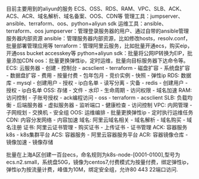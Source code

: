 目前主要用到的aliyun的服务
ECS、OSS、RDS、RAM、VPC、SLB、ACK、ACS、ACR、域名解析、域名备案、OOS、CDN等
管理工具：jumpserver、ansible、terraform、oos、python+aliyun sdk
运维工具：ansible、terraform、oos
jumpserver：管理登录服务器的用户、通过自带的ansible管理服务器内部资源
ansible：管理服务器内部资源，比如修改hosts，resolv.conf，批量部署管理应用等
terraform：管理阿里云服务，比如批量开通ecs，购买eip，开通oss bucket accesskey等
python+aliyun sdk：批量将公网IP转换为EIP，批量添加CDN
oos：批量更换弹性ip，定时运维，批量向目标服务器下达命令等。
ECS: 云服务器
    - 创建
        - 控制台
        - acsclient
        - terraform
    - 磁盘扩容
        - 系统盘扩容
        - 数据盘扩容
    - 费用
        - 按量付费
        - 包年包月
        - 竞价实例
    - 快照
    - 弹性ip
RDS: 数据库
    - mysql
        - 创建用户
        - 授权
        - ip白名单
        - 读写分离
        - 灾备
    - redis
        - 创建用户
        - 授权
        - ip白名单
OSS: 存储
    - 文件
    - 水印
    - 生命周期
    - 访问权限
    - 域名加速
RAM: 访问控制
    - 子账号授权
    - ack编程访问
      - oss
      - terraform
      - acsclient
SLB: 负载均衡
    - 后端服务器
    - 虚拟服务器
    - 监听端口
    - 健康检查
    - 访问控制
VPC: 内网管理
    - 子网规划
    - 交换机
    - 安全组
OOS: 运维编排
    - 批量更换弹性ip
    - 定时执行运维任务
CDN: 内容分发网络
    - 内容加速
域名: 阿里云域名相关
    - 域名解析
    - 域名购买
    - 域名注册
证书: 阿里云证书管理
    - 购买证书
    - 上传证书
    - 证书管理
ACK: 容器服务k8s
    - k8s集群平台
ACS: 容器服务
    - 阿里云容器服务平台
ACR: 容器镜像仓库
    - 镜像加速
    - 镜像存储




批量在上海A区创建一百台ecs，命名规则为k8s-node-[0001-0100],型号为ecs.n2.small，系统盘50G，镜像为centos7,付费模式为按量付费，绑定弹性ip，弹性ip为按流量计费，峰值为10M，绑定安全组，允许80 443 22端口访问.